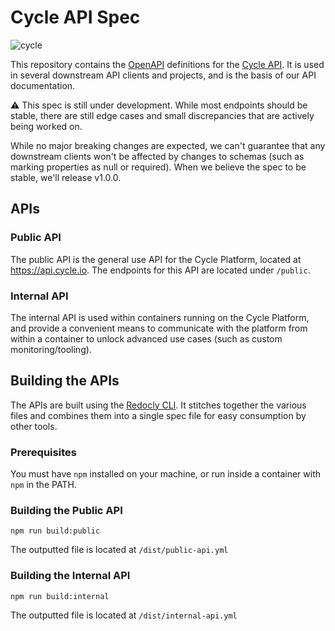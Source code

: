 # Cycle API Spec

<picture>
  <source media="(prefers-color-scheme: dark)" srcset="https://cycle.io/global/resources/images/logos/cycle-logo-white.svg">
  <source media="(prefers-color-scheme: light)" srcset="https://static.cycle.io/icons/logo/cycle-logo-fullcolor.svg">
  <img alt="cycle" src="https://static.cycle.io/icons/logo/cycle-logo-fullcolor.svg">
</picture>

This repository contains the [OpenAPI](https://www.openapis.org/) definitions for the [Cycle API](https://cycle.io/docs/api/platform). It is used in several downstream API clients and projects, and is the basis of our API documentation.

⚠️ This spec is still under development. While most endpoints should be stable, there are still edge cases and small discrepancies that are actively being worked on.

While no major breaking changes are expected, we can't guarantee that any downstream clients won't be affected by changes to schemas (such as marking properties as null or required). When we believe the spec to be stable, we'll release v1.0.0.

## APIs

### Public API

The public API is the general use API for the Cycle Platform, located at https://api.cycle.io. The endpoints for this API are located under `/public`.

### Internal API

The internal API is used within containers running on the Cycle Platform, and provide a convenient means to communicate with the platform from within a container to unlock advanced use cases (such as custom monitoring/tooling).

## Building the APIs

The APIs are built using the [Redocly CLI](https://redocly.com/redocly-cli/). It stitches together the various files and combines them into a single spec file for easy consumption by other tools.

### Prerequisites

You must have `npm` installed on your machine, or run inside a container with `npm` in the PATH.

### Building the Public API

`npm run build:public`

The outputted file is located at `/dist/public-api.yml`

### Building the Internal API

`npm run build:internal`

The outputted file is located at `/dist/internal-api.yml`
